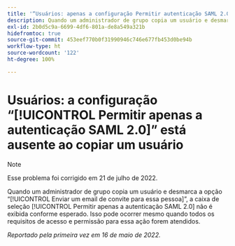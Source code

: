 ```yaml
---
title: '“Usuários: apenas a configuração Permitir autenticação SAML 2.0 está ausente ao copiar um usuário”'
description: Quando um administrador de grupo copia um usuário e desmarca a opção “Enviar um email de convite para essa pessoa”, a caixa de seleção [!UICONTROL Permitir apenas a autenticação SAML 2.0] não é exibida conforme esperado. Isso pode ocorrer mesmo quando todos os requisitos de acesso e permissão para essa ação forem atendidos.
exl-id: 2b0d5c9a-6699-4df6-801a-de8a549a321b
hidefromtoc: true
source-git-commit: 453eef770b0f31990946c746e677fb453d0be94b
workflow-type: ht
source-wordcount: '122'
ht-degree: 100%

---
```


# Usuários: a configuração “[!UICONTROL Permitir apenas a autenticação SAML 2.0]” está ausente ao copiar um usuário

>[!NOTE]
>
>Esse problema foi corrigido em 21 de julho de 2022.

Quando um administrador de grupo copia um usuário e desmarca a opção “[!UICONTROL Enviar um email de convite para essa pessoa]”, a caixa de seleção [!UICONTROL Permitir apenas a autenticação SAML 2.0] não é exibida conforme esperado. Isso pode ocorrer mesmo quando todos os requisitos de acesso e permissão para essa ação forem atendidos.

_Reportado pela primeira vez em 16 de maio de 2022._
